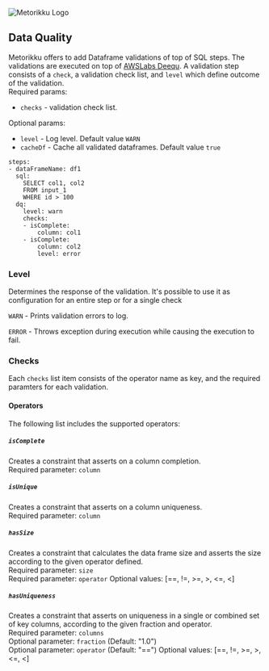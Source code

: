 ![Metorikku Logo](https://raw.githubusercontent.com/wiki/yotpoltd/metorikku/metorikku.png)
## Data Quality
Metorikku offers to add Dataframe validations of top of SQL steps.
The validations are executed on top of [AWSLabs Deequ](https://github.com/awslabs/deequ).
A validation step consists of a `check`, a validation check list, and `level` which define outcome of the validation.\
Required params:
* `checks` - validation check list.

Optional params:
* `level` - Log level. Default value `WARN`
* `cacheDf` - Cache all validated dataframes. Default value `true`
```
steps:
- dataFrameName: df1
  sql:
    SELECT col1, col2
    FROM input_1
    WHERE id > 100
  dq:
    level: warn
    checks:
    - isComplete:
        column: col1
    - isComplete:
        column: col2
        level: error
```
### Level
Determines the response of the validation. It's possible to use it as configuration for an entire step or for a single check

`WARN` - Prints validation errors to log.

`ERROR` - Throws exception during execution while causing the execution to fail.
### Checks
Each `checks` list item consists of the operator name as key, and the required paramters for each validation.
#### Operators
The following list includes the supported operators:
##### `isComplete`
Creates a constraint that asserts on a column completion.\
Required parameter: `column`
##### `isUnique`
Creates a constraint that asserts on a column uniqueness.\
Required parameter: `column`
##### `hasSize`
Creates a constraint that calculates the data frame size and asserts the size according to the given operator defined.\
Required parameter: `size`\
Required parameter: `operator` Optional values: [==, !=, >=, >, <=, <] 
##### `hasUniqueness`
Creates a constraint that asserts on uniqueness in a single or combined set of key columns, according to the given fraction and operator.\
Required parameter: `columns`\
Optional parameter: `fraction` (Default: "1.0")\
Optional parameter: `operator` (Default: "==") Optional values: [==, !=, >=, >, <=, <] 



